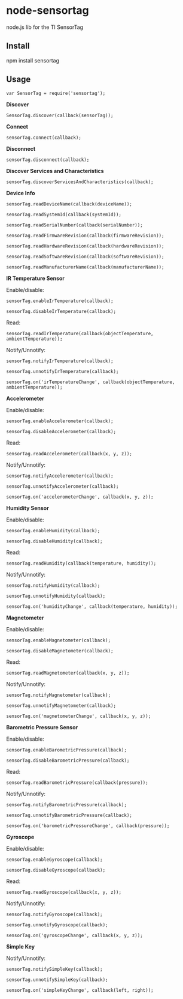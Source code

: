node-sensortag
==============

node.js lib for the TI SensorTag

Install
-------

npm install sensortag

Usage
-----

    var SensorTag = require('sensortag');

__Discover__

    SensorTag.discover(callback(sensorTag));

__Connect__

    sensorTag.connect(callback);

__Disconnect__

    sensorTag.disconnect(callback);

__Discover Services and Characteristics__

    sensorTag.discoverServicesAndCharacteristics(callback);

__Device Info__

    sensorTag.readDeviceName(callback(deviceName));

    sensorTag.readSystemId(callback(systemId));

    sensorTag.readSerialNumber(callback(serialNumber));

    sensorTag.readFirmwareRevision(callback(firmwareRevision));

    sensorTag.readHardwareRevision(callback(hardwareRevision));

    sensorTag.readSoftwareRevision(callback(softwareRevision));

    sensorTag.readManufacturerName(callback(manufacturerName));

__IR Temperature Sensor__

Enable/disable:

    sensorTag.enableIrTemperature(callback);

    sensorTag.disableIrTemperature(callback);

Read:

    sensorTag.readIrTemperature(callback(objectTemperature, ambientTemperature));

Notify/Unnotify:

    sensorTag.notifyIrTemperature(callback);

    sensorTag.unnotifyIrTemperature(callback);

    sensorTag.on('irTemperatureChange', callback(objectTemperature, ambientTemperature));

__Accelerometer__

Enable/disable:

    sensorTag.enableAccelerometer(callback);

    sensorTag.disableAccelerometer(callback);

Read:

    sensorTag.readAccelerometer(callback(x, y, z));

Notify/Unnotify:

    sensorTag.notifyAccelerometer(callback);

    sensorTag.unnotifyAccelerometer(callback);

    sensorTag.on('accelerometerChange', callback(x, y, z));

__Humidity Sensor__

Enable/disable:

    sensorTag.enableHumidity(callback);

    sensorTag.disableHumidity(callback);

Read:

    sensorTag.readHumidity(callback(temperature, humidity));

Notify/Unnotify:

    sensorTag.notifyHumidity(callback);

    sensorTag.unnotifyHumidity(callback);

    sensorTag.on('humidityChange', callback(temperature, humidity));

__Magnetometer__

Enable/disable:

    sensorTag.enableMagnetometer(callback);

    sensorTag.disableMagnetometer(callback);

Read:

    sensorTag.readMagnetometer(callback(x, y, z));

Notify/Unnotify:

    sensorTag.notifyMagnetometer(callback);

    sensorTag.unnotifyMagnetometer(callback);

    sensorTag.on('magnetometerChange', callback(x, y, z));

__Barometric Pressure Sensor__

Enable/disable:

    sensorTag.enableBarometricPressure(callback);

    sensorTag.disableBarometricPressure(callback);

Read:

    sensorTag.readBarometricPressure(callback(pressure));

Notify/Unnotify:

    sensorTag.notifyBarometricPressure(callback);

    sensorTag.unnotifyBarometricPressure(callback);

    sensorTag.on('barometricPressureChange', callback(pressure));

__Gyroscope__

Enable/disable:

    sensorTag.enableGyroscope(callback);

    sensorTag.disableGyroscope(callback);

Read:

    sensorTag.readGyroscope(callback(x, y, z));

Notify/Unnotify:

    sensorTag.notifyGyroscope(callback);

    sensorTag.unnotifyGyroscope(callback);

    sensorTag.on('gyroscopeChange', callback(x, y, z));

__Simple Key__

Notify/Unnotify:

    sensorTag.notifySimpleKey(callback);

    sensorTag.unnotifySimpleKey(callback);

    sensorTag.on('simpleKeyChange', callback(left, right));
